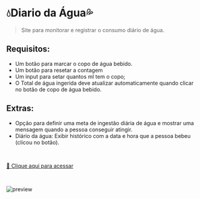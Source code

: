 # 💧Diario da Água💦

> Site para monitorar e registrar o consumo diário de água.

## Requisitos:

- Um botão para marcar o copo de água bebido.
- Um botão para resetar a contagem
- Um input para setar quantos ml tem o copo;
- O Total de água ingerida deve atualizar automaticamente quando clicar no botão de copo de água bebido.

## Extras:

- Opção para definir uma meta de ingestão diária de água e mostrar uma mensagem quando a pessoa conseguir atingir.
- Diário da água: Exibir histórico com a data e hora que a pessoa bebeu (clicou no botão).

<br/>

[🔗 Clique aqui para acessar](#)

<br/>

![preview](./.github/preview.jpg)
